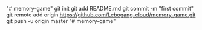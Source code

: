 "# memory-game"  git init git add README.md git commit -m "first commit" git remote add origin https://github.com/Lebogang-cloud/memory-game.git git push -u origin master
"# memory-game" 
